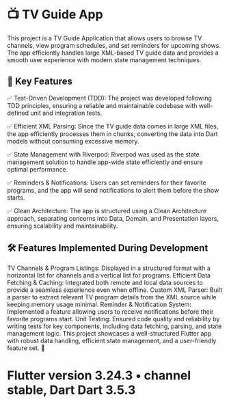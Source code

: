 # 📺 TV Guide App
This project is a TV Guide Application that allows users to browse TV channels, view program schedules, and set reminders for upcoming shows. The app efficiently handles large XML-based TV guide data and provides a smooth user experience with modern state management techniques.

## 🚀 Key Features
✅ Test-Driven Development (TDD): The project was developed following TDD principles, ensuring a reliable and maintainable codebase with well-defined unit and integration tests.

✅ Efficient XML Parsing: Since the TV guide data comes in large XML files, the app efficiently processes them in chunks, converting the data into Dart models without consuming excessive memory.

✅ State Management with Riverpod: Riverpod was used as the state management solution to handle app-wide state efficiently and ensure optimal performance.

✅ Reminders & Notifications: Users can set reminders for their favorite programs, and the app will send notifications to alert them before the show starts.

✅ Clean Architecture: The app is structured using a Clean Architecture approach, separating concerns into Data, Domain, and Presentation layers, ensuring scalability and maintainability.

## 🛠 Features Implemented During Development
TV Channels & Program Listings: Displayed in a structured format with a horizontal list for channels and a vertical list for programs.
Efficient Data Fetching & Caching: Integrated both remote and local data sources to provide a seamless experience even when offline.
Custom XML Parser: Built a parser to extract relevant TV program details from the XML source while keeping memory usage minimal.
Reminder & Notification System: Implemented a feature allowing users to receive notifications before their favorite programs start.
Unit Testing: Ensured code quality and reliability by writing tests for key components, including data fetching, parsing, and state management logic.
This project showcases a well-structured Flutter app with robust data handling, efficient state management, and a user-friendly feature set. 🚀

# Flutter version  3.24.3 • channel stable, Dart Dart 3.5.3